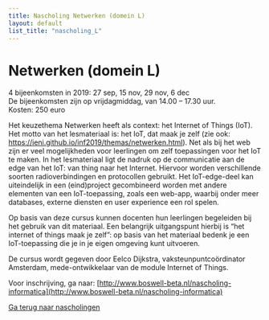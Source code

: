 ```yaml
---
title: Nascholing Netwerken (domein L)
layout: default
list_title: "nascholing_L"
---
```


# Netwerken (domein L)

4 bijeenkomsten in 2019: 27 sep, 15 nov, 29 nov, 6 dec <br>
De bijeenkomsten zijn op vrijdagmiddag, van 14.00 – 17.30 uur. <br>
Kosten: 250 euro

Het keuzethema Netwerken heeft als context: het Internet of Things (IoT). Het motto van het lesmateriaal is: het IoT, dat maak je zelf (zie ook: https://ieni.github.io/inf2019/themas/netwerken.html). Net als bij het web zijn er veel mogelijkheden voor leerlingen om zelf toepassingen voor het IoT te maken. In het lesmateriaal ligt de nadruk op de communicatie aan de edge van het IoT: van thing naar het Internet. Hiervoor worden verschillende soorten radioverbindingen en protocollen gebruikt. Het IoT-edge-deel kan uiteindelijk in een (eind)project gecombineerd worden met andere elementen van een IoT-toepassing, zoals een web-app, waarbij onder meer databases, externe diensten en user experience een rol spelen.

Op basis van deze cursus kunnen docenten hun leerlingen begeleiden bij het gebruik van dit materiaal. Een belangrijk uitgangspunt hierbij is “het internet of things maak je zelf”: op basis van het materiaal bedenk je een IoT-toepassing die je in je eigen omgeving kunt uitvoeren.

De cursus wordt gegeven door Eelco Dijkstra, vaksteunpuntcoördinator Amsterdam, mede-ontwikkelaar van de module Internet of Things.

Voor inschrijving, ga naar: [http://www.boswell-beta.nl/nascholing-informatica](http://www.boswell-beta.nl/nascholing-informatica)

[Ga terug naar nascholingen]({{site.baseurl}}/nascholing)
